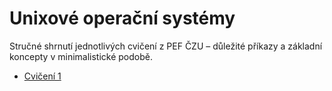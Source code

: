 # Unixové operační systémy

Stručné shrnutí jednotlivých cvičení z PEF ČZU – důležité příkazy a základní koncepty v minimalistické podobě.

- [Cvičení 1](/cviceni1.md)

